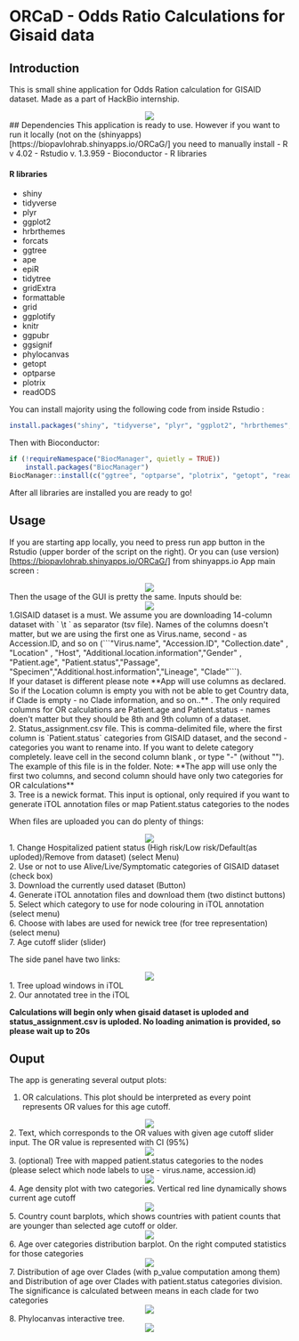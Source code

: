 # ORCaD - **O**dds **R**atio **Ca**lculations for **G**isaid data
## Introduction
This is small shine application for Odds Ration calculation for GISAID dataset. Made as a part of HackBio internship. 
<div align='center'>
  <img src='https://github.com/pavlohrab/GISAID_phylo/blob/master/ORCaD/Images/intro.png'>
</div>
## Dependencies 
This application is ready to use. However if you want to run it locally (not on the (shinyapps)[https://biopavlohrab.shinyapps.io/ORCaG/] you need to manually install
- R v 4.02
- Rstudio v. 1.3.959
- Bioconductor
- R libraries

#### R libraries 
- shiny
- tidyverse
- plyr
- ggplot2
- hrbrthemes
- forcats
- ggtree
- ape
- epiR
- tidytree
- gridExtra
- formattable
- grid
- ggplotify
- knitr
- ggpubr
- ggsignif
- phylocanvas
- getopt
- optparse
- plotrix
- readODS

You can install majority using the following code from inside Rstudio :
```R
install.packages("shiny", "tidyverse", "plyr", "ggplot2", "hrbrthemes", "forcats", "ape", "epiR", "tidytree", "gridExtra", "formattable", "grid", "ggplotify", "knitr", "ggpubr", "ggsignif", "phylocanvas"  )
```
Then with Bioconductor:
```R
if (!requireNamespace("BiocManager", quietly = TRUE))
    install.packages("BiocManager")
BiocManager::install(c("ggtree", "optparse", "plotrix", "getopt", "readODS"))
```

After all libraries are installed you are ready to go!

## Usage
If you are starting app locally, you need to press run app button in the Rstudio (upper border of the script on the right). Or you can (use version)[https://biopavlohrab.shinyapps.io/ORCaG/] from shinyapps.io
App main screen :
<div align='center'>
  <img src='https://github.com/pavlohrab/GISAID_phylo/blob/master/ORCaD/Images/main_screen.png'>
</div>
Then the usage of the GUI is pretty the same. Inputs should be:
<div align='center'>
  <img src='https://github.com/pavlohrab/GISAID_phylo/blob/master/ORCaD/Images/inputs.png'>
</div>
1.GISAID dataset is a must. We assume you are downloading 14-column dataset with ` \t ` as separator (tsv file). Names of the columns doesn't matter, but we are using the first one as Virus.name, second - as Accession.ID, and so on (```"Virus.name", "Accession.ID", "Collection.date" , "Location" , "Host", "Additional.location.information","Gender" , "Patient.age", "Patient.status","Passage", "Specimen","Additional.host.information","Lineage", "Clade"```). <br> If your dataset is different please note **App will use columns as declared. So if the Location column is empty you with not be able to get Country data, if Clade is empty - no Clade information, and so on..** . The only required columns for OR calculations are Patient.age and Patient.status - names doen't matter but they should be 8th and 9th column of a dataset. <br>
2. Status_assignment.csv file. This is comma-delimited file, where the first column is `Patient.status` categories from GISAID dataset, and the second - categories you want to rename into. If you want to delete category completely. leave cell in the second column blank , or type "-" (without ""). <br> The example of this file is in the folder. Note: **The app will use only the first two columns, and second column should have only two categories for OR calculations**  <br>
3. Tree is a newick format. This input is optional, only required if you want to generate iTOL annotation files or map Patient.status categories to the nodes <br>

When files are uploaded you can do plenty of things:
<div align='center'>
  <img src='https://github.com/pavlohrab/GISAID_phylo/blob/master/ORCaD/Images/controls.png'>
</div>
1. Change Hospitalized patient status (High risk/Low risk/Default(as uploded)/Remove from dataset) (select Menu) <br>
2. Use or not to use Alive/Live/Symptomatic categories of GISAID dataset (check box) <br>
3. Download the currently used dataset (Button) <br>
4. Generate iTOL annotation files and download them (two distinct buttons) <br>
5. Select which category to use for node colouring in iTOL annotation (select menu) <br>
6. Choose with labes are used for newick tree (for tree representation) (select menu) <br>
7. Age cutoff slider (slider) <br>

The side panel have two links:
<div align='center'>
  <img src='https://github.com/pavlohrab/GISAID_phylo/blob/master/ORCaD/Images/links.png'>
</div>
1. Tree upload windows in iTOL <br>
2. Our annotated tree in the iTOL <br>

**Calculations will begin only when gisaid dataset is uploded and status_assignment.csv is uploded. No loading animation is provided, so please wait up to 20s**

## Ouput
The app is generating several output plots:
1. OR calculations. This plot should be interpreted as every point represents OR values for this age cutoff.
<div align='center'>
  <img src='https://github.com/pavlohrab/GISAID_phylo/blob/master/ORCaD/Images/OR_plot.png'>
</div>
2. Text, which corresponds to the OR values with given age cutoff slider input. The OR value is represented with CI (95%)
<div align='center'>
  <img src='https://github.com/pavlohrab/GISAID_phylo/blob/master/ORCaD/Images/OR_text.png'>
</div>
3. (optional) Tree with mapped patient.status categories to the nodes (please select which node labels to use - virus.name, accession.id)
<div align='center'>
  <img src='https://github.com/pavlohrab/GISAID_phylo/blob/master/ORCaD/Images/ggtree.png'>
</div>
4. Age density plot with two categories. Vertical red line dynamically shows current age cutoff
<div align='center'>
  <img src='https://github.com/pavlohrab/GISAID_phylo/blob/master/ORCaD/Images/age_dens.png'>
</div>
5. Country count barplots, which shows countries with patient counts that are younger than selected age cutoff or older.
<div align='center'>
  <img src='https://github.com/pavlohrab/GISAID_phylo/blob/master/ORCaD/Images/barplots.png'>
</div>
6. Age over categories distribution barplot. On the right computed statistics for those categories
<div align='center'>
  <img src='https://github.com/pavlohrab/GISAID_phylo/blob/master/ORCaD/Images/age_box.png'>
</div>
7. Distribution of age over Clades (with p_value computation among them) and Distribution of age over Clades with patient.status categories division. The significance is calculated between means in each clade for two categories
<div align='center'>
  <img src='https://github.com/pavlohrab/GISAID_phylo/blob/master/ORCaD/Images/clade_box.png'>
</div>
8. Phylocanvas interactive tree. 
<div align='center'>
  <img src='https://github.com/pavlohrab/GISAID_phylo/blob/master/ORCaD/Images/phylocanvas.png'>
</div>
